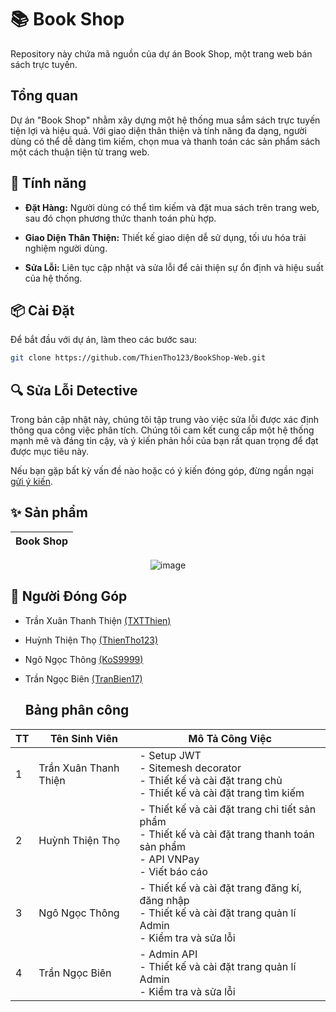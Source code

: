 # 📚 Book Shop

Repository này chứa mã nguồn của dự án Book Shop, một trang web bán sách trực tuyến.

## Tổng quan

Dự án "Book Shop" nhằm xây dựng một hệ thống mua sắm sách trực tuyến tiện lợi và hiệu quả. Với giao diện thân thiện và tính năng đa dạng, người dùng có thể dễ dàng tìm kiếm, chọn mua và thanh toán các sản phẩm sách một cách thuận tiện từ trang web.

## 🚀 Tính năng

- **Đặt Hàng:** Người dùng có thể tìm kiếm và đặt mua sách trên trang web, sau đó chọn phương thức thanh toán phù hợp.
  
- **Giao Diện Thân Thiện:** Thiết kế giao diện dễ sử dụng, tối ưu hóa trải nghiệm người dùng.

- **Sửa Lỗi:** Liên tục cập nhật và sửa lỗi để cải thiện sự ổn định và hiệu suất của hệ thống.

## 📦 Cài Đặt

Để bắt đầu với dự án, làm theo các bước sau:

```bash
git clone https://github.com/ThienTho123/BookShop-Web.git
```

## 🔍 Sửa Lỗi Detective

Trong bản cập nhật này, chúng tôi tập trung vào việc sửa lỗi được xác định thông qua công việc phân tích. Chúng tôi cam kết cung cấp một hệ thống mạnh mẽ và đáng tin cậy, và ý kiến phản hồi của bạn rất quan trọng để đạt được mục tiêu này.

Nếu bạn gặp bất kỳ vấn đề nào hoặc có ý kiến đóng góp, đừng ngần ngại [gửi ý kiến](https://github.com/ThienTho123/BookShop-Web/issues).

## ✨ Sản phẩm
<div align="center">

| Book Shop |
|--------------|
![image](https://github.com/ThienTho123/BookShop-Web/assets/129725593/d826de17-e102-4bc6-8f10-271be753d38b)

</div>

## 👥 Người Đóng Góp
- Trần Xuân Thanh Thiện [(TXTThien)](https://github.com/TXTThien)
- Huỳnh Thiện Thọ [(ThienTho123)](https://github.com/ThienTho123)
- Ngô Ngọc Thông  [(KoS9999)](https://github.com/KoS9999)
- Trần Ngọc Biên  [(TranBien17)](https://github.com/TranBien17)


  ## Bảng phân công
| TT | Tên Sinh Viên | Mô Tả Công Việc |
| -- | -------------- | --------------- |
| 1 | Trần Xuân Thanh Thiện | - Setup JWT <br>- Sitemesh decorator <br>- Thiết kế và cài đặt trang chủ <br>- Thiết kế và cài đặt trang tìm kiếm |
| 2 | Huỳnh Thiện Thọ | - Thiết kế và cài đặt trang chi tiết sản phẩm <br>- Thiết kế và cài đặt trang thanh toán sản phẩm <br>- API VNPay <br>- Viết báo cáo |
| 3 | Ngô Ngọc Thông | - Thiết kế và cài đặt trang đăng kí, đăng nhập <br>- Thiết kế và cài đặt trang quản lí Admin <br>- Kiểm tra và sửa lỗi |
| 4 | Trần Ngọc Biên | - Admin API <br>- Thiết kế và cài đặt trang quản lí Admin <br>- Kiểm tra và sửa lỗi

